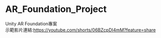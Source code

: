 # AR_Foundation_Project
 Unity AR Foundation專案
 <br>示範影片連結:https://youtube.com/shorts/06BZcpDI4mM?feature=share
